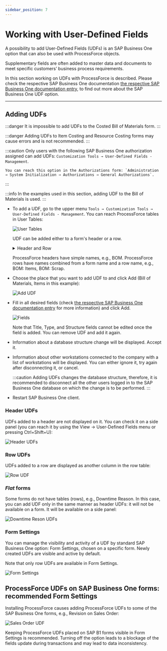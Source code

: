```yaml
---
sidebar_position: 7
---
```


# Working with User-Defined Fields

A possibility to add User-Defined Fields (UDFs) is an SAP Business One option that can also be used with ProcessForce objects.

Supplementary fields are often added to master data and documents to meet specific customers’ business process requirements.

In this section working on UDFs with ProcessForce is described. Please check the respective SAP Business One documentation [the respective SAP Business One documentation entry](https://help.sap.com/viewer/68a2e87fb29941b5bf959a184d9c6727/10.0/en-US/4510ff7bcf465d7be10000000a11466f.html), to find out more about the SAP Business One UDF option.

---

## Adding UDFs

:::danger
    It is impossible to add UDFs to the Costed Bill of Materials form.
:::

:::danger
    Adding UDFs to Item Costing and Resource Costing forms may cause errors and is not recommended.
:::

:::caution
    Only users with the following SAP Business One authorization assigned can add UDFs: `Customization Tools → User-Defined Fields - Management`.

    You can reach this option in the Authorizations form: `Administration → System Initialization → Authorizations → General Authorizations`.
:::

:::info
    In the examples used in this section, adding UDF to the Bill of Materials is used.
:::

- To add a UDF, go to the upper menu `Tools → Customization Tools → User-Defined Fields - Management`. You can reach ProcessForce tables in User Tables:

    ![User Tables](./media/udfs/udf-tables.webp)

    UDF can be added either to a form's header or a row.

    <details>
        <summary>Header and Row</summary>
        <div>![Header and rows](./media/udfs/bom-header-rows.webp)</div>
    </details>

    ProcessForce headers have simple names, e.g., BOM. ProcessForce rows have names combined from a form name and a row name, e.g., BOM: Items, BOM: Scrap.

- Choose the place that you want to add UDF to and click Add (Bill of Materials, Items in this example):

    ![Add UDF](./media/udfs/udf-add.webp)

- Fill in all desired fields (check [the respective SAP Business One documentation entry](http://help.sap.com/saphelp_sboh92/helpdata/en/45/10ff7bcf465d7be10000000a11466f/content.htm) for more information) and click Add.

    ![Fields](./media/udfs/field-data-add.webp)

    Note that Title, Type, and Structure fields cannot be edited once the field is added. You can remove UDF and add it again.

- Information about a database structure change will be displayed. Accept it.

- Information about other workstations connected to the company with a list of workstations will be displayed. You can either ignore it, try again after disconnecting it, or cancel.

    :::caution
        Adding UDFs changes the database structure, therefore, it is recommended to disconnect all the other users logged in to the SAP Business One database on which the change is to be performed.
    :::

- Restart SAP Business One client.

### Header UDFs

UDFs added to a header are not displayed on it. You can check it on a side panel (you can reach it by using the View → User-Defined Fields menu or pressing Ctrl+Shift+U):

![Header UDFs](./media/udfs/udfs-header.webp)

### Row UDFs

UDFs added to a row are displayed as another column in the row table:

![Row UDF](./media/udfs/udf-row-test.webp)

### _Flat_ forms

Some forms do not have tables (rows), e.g., Downtime Reason. In this case, you can add UDF only in the same manner as header UDFs: it will not be available on a form. It will be available on a side panel:

![Downtime Reson UDFs](./media/udfs/udfs-downtime-reason.webp)

### Form Settings

You can manage the visibility and activity of a UDF by standard SAP Business One option: Form Settings, chosen on a specific form. Newly created UDFs are visible and active by default.

Note that only row UDFs are available in Form Settings.

![Form Settings](./media/udfs/udfs-form-settings.webp)

## ProcessForce UDFs on SAP Business One forms: recommended Form Settings

Installing ProcessForce causes adding ProcessForce UDFs to some of the SAP Business One forms, e.g., Revision on Sales Order:

![Sales Order UDF](./media/udfs/udfs-sales-order.webp)

Keeping ProcessForce UDFs placed on SAP B1 forms visible in Form Settings is recommended. Turning off the option leads to a blockage of the fields update during transactions and may lead to data inconsistency.
